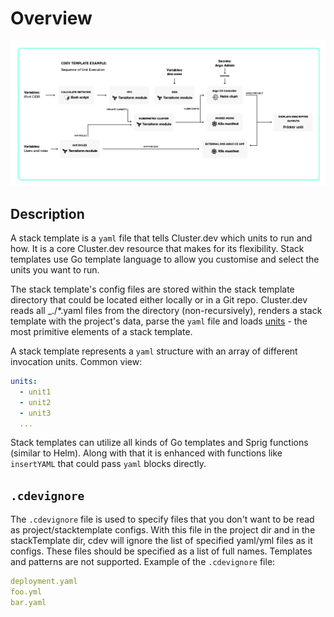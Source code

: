 # Overview

![cdev template diagram](./images/cdev-template-shema2.png)

## Description

A stack template is a `yaml` file that tells Cluster.dev which units to run and how. It is a core Cluster.dev resource that makes for its flexibility. Stack templates use Go template language to allow you customise and select the units you want to run.

The stack template's config files are stored within the stack template directory that could be located either locally or in a Git repo. Cluster.dev reads all _./*.yaml files from the directory (non-recursively), renders a stack template with the project's data, parse the `yaml` file and loads [units](https://docs.cluster.dev/units-overview/) - the most primitive elements of a stack template. 

A stack template represents a `yaml` structure with an array of different invocation units. Common view:

```yaml
units:
  - unit1
  - unit2
  - unit3
  ...
```

Stack templates can utilize all kinds of Go templates and Sprig functions (similar to Helm). Along with that it is enhanced with functions like `insertYAML` that could pass `yaml` blocks directly.

## `.cdevignore`

The `.cdevignore` file is used to specify files that you don't want to be read as project/stacktemplate configs. With this file in the project dir and in the stackTemplate dir, cdev will ignore the list of specified yaml/yml files as it configs. These files should be specified as a list of full names. Templates and patterns are not supported. Example of the `.cdevignore` file:

```yaml
deployment.yaml
foo.yml
bar.yaml
```
